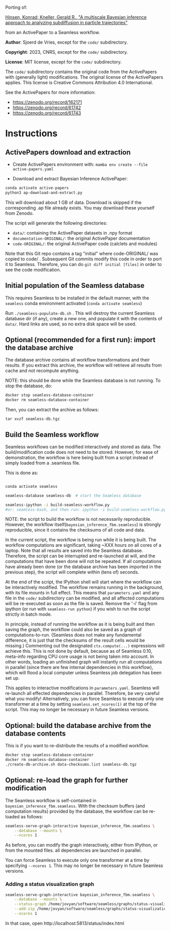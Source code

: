 Porting of:

[Hinsen, Konrad; Kneller, Gerald R., "A multiscale Bayesian inference approach to analyzing subdiffusion in particle trajectories"](https://zenodo.org/record/162171#.Y90FvNLMJkg)

from an ActivePaper to a Seamless workflow.

**Author**: Sjoerd de Vries, except for the `code/` subdirectory.

**Copyright**: 2023, CNRS, except for the `code/` subdirectory.

**License**: MIT license, except for the `code/` subdirectory.

The `code/` subdirectory contains the original code from the ActivePapers with (generally light) modifications. The original license of the ActivePapers applies. This license is Creative Commons Attribution 4.0 International.

See the ActivePapers for more information:
- https://zenodo.org/record/162171
- https://zenodo.org/record/61742
- https://zenodo.org/record/61743

# Instructions

## ActivePapers download and extraction

- Create ActivePapers environment with:
`mamba env create --file active-papers.yaml`

- Download and extract Bayesian Inference ActivePaper:

```bash
conda activate active-papers
python3 ap-download-and-extract.py
```

This will download about 1 GB of data. Download is skipped if the corresponding .ap file already exists. You may download these yourself from Zenodo.

The script will generate the following directories:

- `data/`: containing the ActivePaper datasets in .npy format
- `documentation-ORIGINAL/`: the original ActivePaper documentation
- `code-ORIGINAL/`: the original ActivePaper code (calclets and modules)

Note that this Git repo contains a tag "initial" where code-ORIGINAL/ was copied to code/ . Subsequent Git commits modify this code in order to port it to Seamless. Therefore, you can do `git diff initial [files]` in order to see the code modification.

## Initial population of the Seamless database

This requires Seamless to be installed in the default manner, with the `seamless` conda environment activated (`conda activate seamless`)

Run `./seamless-populate-db.sh` . This will destroy the current Seamless database dir (if any), create a new one, and populate it with the contents of `data/`. Hard links are used, so no extra disk space will be used.

## Optional (recommended for a first run): import the database archive

The database archive contains all workflow transformations and their results. 
If you extract this archive, the workflow will retrieve all results from cache and not recompute anything.

NOTE: this should be done while the Seamless database is not running. To stop the database, do:
```bash
docker stop seamless-database-container
docker rm seamless-database-container
```

Then, you can extract the archive as follows:

`tar xvzf seamless-db.tgz` 

## Build the Seamless workflow

Seamless workflows can be modified interactively and stored as data.
The build/modification code does not need to be stored.
However, for ease of demonstration, the workflow is here being built from a script instead of simply loaded from a .seamless file.

This is done as:

```bash

conda activate seamless

seamless-database seamless-db  # start the Seamless database

seamless-ipython -i build-seamless-workflow.py
#or: seamless-bash, and then run: ipython -i build-seamless-workflow.py
```

NOTE: the script to build the workflow is not necessarily reproducible. However, the workflow itself(`bayesian_inference_fbm.seamless`) is strongly reproducible, since it contains the checksums of all code and data.

In the current script, the workflow is being run while it is being built. The workflow computations are significant, taking ~XXX hours on all cores of a laptop. Note that all results are saved into the Seamless database. Therefore, the script can be interrupted and re-launched at will, and the computations that have been done will not be repeated. If all computations have already been done (or the database archive has been imported in the previous step), the script will complete within (tens of) seconds.

At the end of the script, the IPython shell will start where the workflow can be interactively modified. The workflow remains running in the background, with its file mounts in full effect. This means that `parameters.yaml` and any file in the `code/` subdirectory can be modified, and all affected computations will be re-executed as soon as the file is saved. Remove the '-i' flag from ipython (or run with `seamless-run python`) if you wish to run the script strictly in batch mode.

In principle, instead of running the workflow as it is being built and then saving the graph, the workflow could also be saved as a graph of computations-to-run. (Seamless does not make any fundamental difference, it is just that the checksums of the result cells would be missing.) Commenting out the designated `ctx.compute(...)` expressions will achieve this. This is not done by default, because as of Seamless 0.10, meta-info regarding CPU core usage is not being taken into account. In other words, loading an unfinished graph will instantly run all computations in parallel (since there are few internal dependencies in this workflow), which will flood a local computer unless Seamless job delegation has been set up.

This applies to interactive modifications in `parameters.yaml`. Seamless will re-launch 
all effected dependencies in parallel. Therefore, be very careful what you modify! Alternatively, you can force Seamless to execute only one transformer at a time by setting `seamless.set_ncores(1)` at the top of the script. This may no longer be necessary in future  Seamless versions.

## Optional: build the database archive from the database contents

This is if you want to re-distribute the results of a modified workflow.

```bash
docker stop seamless-database-container
docker rm seamless-database-container
./create-db-archive.sh data-checksums.list seamless-db.tgz
```

## Optional: re-load the graph for further modification

The Seamless workflow is self-contained in `bayesian_inference_fbm.seamless`. With the checksum buffers (and computation results) provided by the database, the workflow can be re-loaded as follows:

```bash
seamless-serve-graph-interactive bayesian_inference_fbm.seamless \
    --database --mounts \
    --ncores 1
```

As before, you can modify the graph interactively, either from IPython, or from the mounted files. all dependencies are launched in parallel. 

You can force Seamless to execute only one transformer at a time by specifying `--ncores 1`. This may no longer be necessary in future Seamless versions.

### Adding a status visualization graph

```bash
seamless-serve-graph-interactive bayesian_inference_fbm.seamless \
    --database --mounts \
    --status-graph /home/jovyan/software/seamless/graphs/status-visualization.seamless \
    --add-zip /home/jovyan/software/seamless/graphs/status-visualization.zip \
    --ncores 1
``` 

In that case, open http://localhost:5813/status/index.html


